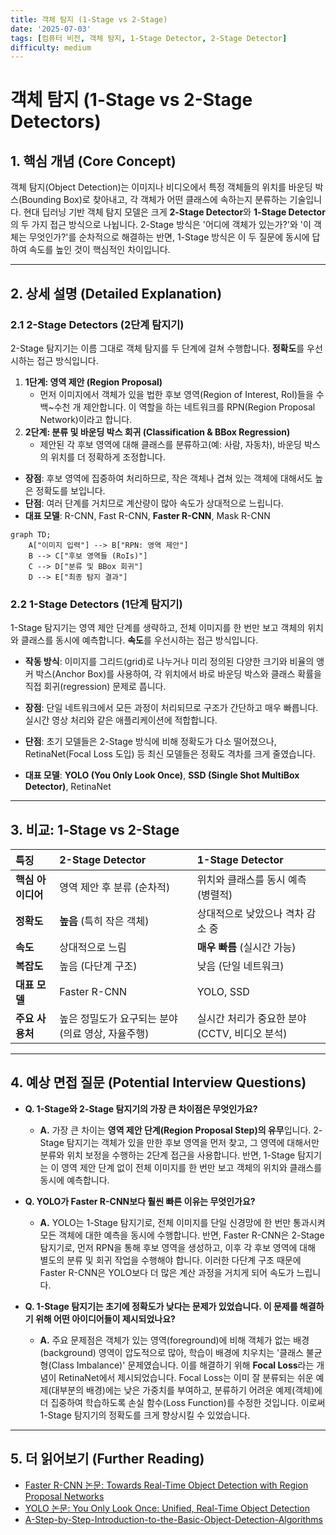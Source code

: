 ```yaml
---
title: 객체 탐지 (1-Stage vs 2-Stage)
date: '2025-07-03'
tags: [컴퓨터 비전, 객체 탐지, 1-Stage Detector, 2-Stage Detector]
difficulty: medium
---
```


# 객체 탐지 (1-Stage vs 2-Stage Detectors)

## 1. 핵심 개념 (Core Concept)

객체 탐지(Object Detection)는 이미지나 비디오에서 특정 객체들의 위치를 바운딩 박스(Bounding Box)로 찾아내고, 각 객체가 어떤 클래스에 속하는지 분류하는 기술입니다. 현대 딥러닝 기반 객체 탐지 모델은 크게 **2-Stage Detector**와 **1-Stage Detector**의 두 가지 접근 방식으로 나뉩니다. 2-Stage 방식은 '어디에 객체가 있는가?'와 '이 객체는 무엇인가?'를 순차적으로 해결하는 반면, 1-Stage 방식은 이 두 질문에 동시에 답하여 속도를 높인 것이 핵심적인 차이입니다.

______________________________________________________________________

## 2. 상세 설명 (Detailed Explanation)

### 2.1 2-Stage Detectors (2단계 탐지기)

2-Stage 탐지기는 이름 그대로 객체 탐지를 두 단계에 걸쳐 수행합니다. **정확도**를 우선시하는 접근 방식입니다.

1. **1단계: 영역 제안 (Region Proposal)**
   - 먼저 이미지에서 객체가 있을 법한 후보 영역(Region of Interest, RoI)들을 수백~수천 개 제안합니다. 이 역할을 하는 네트워크를 RPN(Region Proposal Network)이라고 합니다.
1. **2단계: 분류 및 바운딩 박스 회귀 (Classification & BBox Regression)**
   - 제안된 각 후보 영역에 대해 클래스를 분류하고(예: 사람, 자동차), 바운딩 박스의 위치를 더 정확하게 조정합니다.

- **장점**: 후보 영역에 집중하여 처리하므로, 작은 객체나 겹쳐 있는 객체에 대해서도 높은 정확도를 보입니다.
- **단점**: 여러 단계를 거치므로 계산량이 많아 속도가 상대적으로 느립니다.
- **대표 모델**: R-CNN, Fast R-CNN, **Faster R-CNN**, Mask R-CNN

```mermaid
graph TD;
    A["이미지 입력"] --> B["RPN: 영역 제안"]
    B --> C["후보 영역들 (RoIs)"]
    C --> D["분류 및 BBox 회귀"]
    D --> E["최종 탐지 결과"]
```

### 2.2 1-Stage Detectors (1단계 탐지기)

1-Stage 탐지기는 영역 제안 단계를 생략하고, 전체 이미지를 한 번만 보고 객체의 위치와 클래스를 동시에 예측합니다. **속도**를 우선시하는 접근 방식입니다.

- **작동 방식**: 이미지를 그리드(grid)로 나누거나 미리 정의된 다양한 크기와 비율의 앵커 박스(Anchor Box)를 사용하여, 각 위치에서 바로 바운딩 박스와 클래스 확률을 직접 회귀(regression) 문제로 풉니다.

- **장점**: 단일 네트워크에서 모든 과정이 처리되므로 구조가 간단하고 매우 빠릅니다. 실시간 영상 처리와 같은 애플리케이션에 적합합니다.

- **단점**: 초기 모델들은 2-Stage 방식에 비해 정확도가 다소 떨어졌으나, RetinaNet(Focal Loss 도입) 등 최신 모델들은 정확도 격차를 크게 줄였습니다.

- **대표 모델**: **YOLO (You Only Look Once)**, **SSD (Single Shot MultiBox Detector)**, RetinaNet

______________________________________________________________________

## 3. 비교: 1-Stage vs 2-Stage

| 특징              | 2-Stage Detector                                  | 1-Stage Detector                              |
| :---------------- | :------------------------------------------------ | :-------------------------------------------- |
| **핵심 아이디어** | 영역 제안 후 분류 (순차적)                        | 위치와 클래스를 동시 예측 (병렬적)            |
| **정확도**        | **높음** (특히 작은 객체)                         | 상대적으로 낮았으나 격차 감소 중              |
| **속도**          | 상대적으로 느림                                   | **매우 빠름** (실시간 가능)                   |
| **복잡도**        | 높음 (다단계 구조)                                | 낮음 (단일 네트워크)                          |
| **대표 모델**     | Faster R-CNN                                      | YOLO, SSD                                     |
| **주요 사용처**   | 높은 정밀도가 요구되는 분야 (의료 영상, 자율주행) | 실시간 처리가 중요한 분야 (CCTV, 비디오 분석) |

______________________________________________________________________

## 4. 예상 면접 질문 (Potential Interview Questions)

- **Q. 1-Stage와 2-Stage 탐지기의 가장 큰 차이점은 무엇인가요?**

  - **A.** 가장 큰 차이는 **영역 제안 단계(Region Proposal Step)의 유무**입니다. 2-Stage 탐지기는 객체가 있을 만한 후보 영역을 먼저 찾고, 그 영역에 대해서만 분류와 위치 보정을 수행하는 2단계 접근을 사용합니다. 반면, 1-Stage 탐지기는 이 영역 제안 단계 없이 전체 이미지를 한 번만 보고 객체의 위치와 클래스를 동시에 예측합니다.

- **Q. YOLO가 Faster R-CNN보다 훨씬 빠른 이유는 무엇인가요?**

  - **A.** YOLO는 1-Stage 탐지기로, 전체 이미지를 단일 신경망에 한 번만 통과시켜 모든 객체에 대한 예측을 동시에 수행합니다. 반면, Faster R-CNN은 2-Stage 탐지기로, 먼저 RPN을 통해 후보 영역을 생성하고, 이후 각 후보 영역에 대해 별도의 분류 및 회귀 작업을 수행해야 합니다. 이러한 다단계 구조 때문에 Faster R-CNN은 YOLO보다 더 많은 계산 과정을 거치게 되어 속도가 느립니다.

- **Q. 1-Stage 탐지기는 초기에 정확도가 낮다는 문제가 있었습니다. 이 문제를 해결하기 위해 어떤 아이디어들이 제시되었나요?**

  - **A.** 주요 문제점은 객체가 있는 영역(foreground)에 비해 객체가 없는 배경(background) 영역이 압도적으로 많아, 학습이 배경에 치우치는 '클래스 불균형(Class Imbalance)' 문제였습니다. 이를 해결하기 위해 **Focal Loss**라는 개념이 RetinaNet에서 제시되었습니다. Focal Loss는 이미 잘 분류되는 쉬운 예제(대부분의 배경)에는 낮은 가중치를 부여하고, 분류하기 어려운 예제(객체)에 더 집중하여 학습하도록 손실 함수(Loss Function)를 수정한 것입니다. 이로써 1-Stage 탐지기의 정확도를 크게 향상시킬 수 있었습니다.

______________________________________________________________________

## 5. 더 읽어보기 (Further Reading)

- [Faster R-CNN 논문: Towards Real-Time Object Detection with Region Proposal Networks](https://arxiv.org/abs/1506.01497)
- [YOLO 논문: You Only Look Once: Unified, Real-Time Object Detection](https://arxiv.org/abs/1506.02640)
- [A-Step-by-Step-Introduction-to-the-Basic-Object-Detection-Algorithms](https://www.v7labs.com/blog/object-detection-algorithms)
